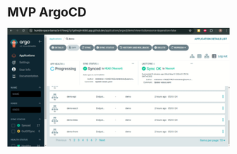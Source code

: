 # MVP ArgoCD

![GIF_Week_04](https://github.com/mintniron/AsciiArtify/blob/main/Peek%202024-05-01%2002-09.gif)
